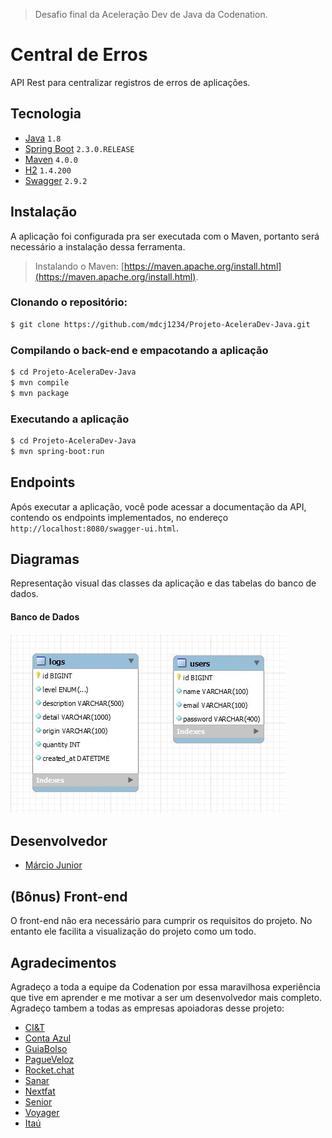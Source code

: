 > Desafio final da Aceleração Dev de Java da Codenation.

# Central de Erros

API Rest para centralizar registros de erros de aplicações.

## Tecnologia

- [Java](https://www.oracle.com/technetwork/java/javase/downloads/index.html) ```1.8```
- [Spring Boot](https://spring.io/projects/spring-boot) ```2.3.0.RELEASE```
- [Maven](https://maven.apache.org/) ```4.0.0```
- [H2](http://h2database.com/html/main.html) ```1.4.200``` 
- [Swagger](https://swagger.io/) ```2.9.2```

## Instalação

A aplicação foi configurada pra ser executada com o Maven, portanto será necessário a instalação dessa ferramenta. 

> Instalando o Maven: [https://maven.apache.org/install.html](https://maven.apache.org/install.html).

### Clonando o repositório:

```bash
$ git clone https://github.com/mdcj1234/Projeto-AceleraDev-Java.git
```

### Compilando o back-end e empacotando a aplicação

```bash
$ cd Projeto-AceleraDev-Java
$ mvn compile
$ mvn package
```

### Executando a aplicação

```bash
$ cd Projeto-AceleraDev-Java
$ mvn spring-boot:run
```

## Endpoints

Após executar a aplicação, você pode acessar a documentação da API, contendo os endpoints implementados, no endereço ```http://localhost:8080/swagger-ui.html```.

## Diagramas

Representação visual das classes da aplicação e das tabelas do banco de dados.

#### Banco de Dados
<img src="https://github.com/mdcj1234/Projeto-AceleraDev-Java/blob/master/src/main/resources/assests/diagrama-er.jpg" alt="Imagem representando as tabelas do banco de dados">

## Desenvolvedor

- [Márcio Junior](https://www.linkedin.com/in/marciojr1994/) 

## (Bônus) Front-end

O front-end não era necessário para cumprir os requisitos do projeto. No entanto ele facilita a visualização do projeto como um todo.

## Agradecimentos

Agradeço a toda a equipe da Codenation por essa maravilhosa experiência que tive em aprender e me motivar a ser um desenvolvedor mais completo.
Agradeço tambem a todas as empresas apoiadoras desse projeto:

- [CI&T](https://br.ciandt.com/carreiras/we-are-hiring)
- [Conta Azul](https://contaazul.com/carreiras/)
- [GuiaBolso](https://jobs.kenoby.com/guiabolso)
- [PagueVeloz](https://www.pagueveloz.com.br/)
- [Rocket.chat](http://website-staging.rocket.chat/jobs/)
- [Sanar](https://jobs.kenoby.com/sanar)
- [Nextfat](https://nexfar.com.br/#/)
- [Senior](https://www.senior.com.br/carreiras)
- [Voyager](https://www.voyagerportal.com/company/)
- [Itaú](https://www.itau.com.br/trabalhe-conosco/)
